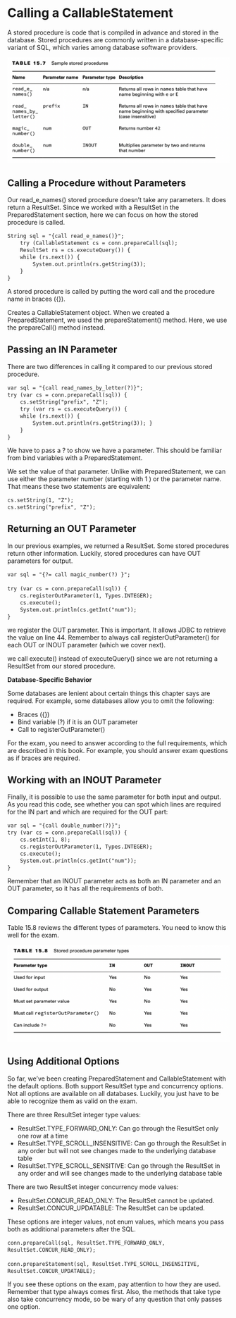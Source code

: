 # Calling a CallableStatement

A stored procedure is code that is compiled in advance and stored in the database. Stored procedures are commonly
written in a database-specific variant of SQL, which varies among database software providers.

![](../images/Sample-stored-procedures.png)

## Calling a Procedure without Parameters

Our read_e_names() stored procedure doesn’t take any parameters. It does return a ResultSet. Since we worked with a
ResultSet in the PreparedStatement section, here we can focus on how the stored procedure is called.

    String sql = "{call read_e_names()}";
        try (CallableStatement cs = conn.prepareCall(sql);
        ResultSet rs = cs.executeQuery()) {
        while (rs.next()) { 
            System.out.println(rs.getString(3));
        } 
    }

A stored procedure is called by putting the word call and the procedure name in braces ({}).

Creates a CallableStatement object. When we created a PreparedStatement, we used the prepareStatement() method. Here, we
use the prepareCall() method instead.

## Passing an IN Parameter

There are two differences in calling it compared to our previous stored procedure.

    var sql = "{call read_names_by_letter(?)}"; 
    try (var cs = conn.prepareCall(sql)) {
        cs.setString("prefix", "Z");
        try (var rs = cs.executeQuery()) { 
        while (rs.next()) {
            System.out.println(rs.getString(3)); }
        } 
    }

We have to pass a ? to show we have a parameter. This should be familiar from bind variables with a PreparedStatement.

We set the value of that parameter. Unlike with PreparedStatement, we can use either the parameter number (starting with
1 ) or the parameter name. That means these two statements are equivalent:

    cs.setString(1, "Z"); 
    cs.setString("prefix", "Z");

## Returning an OUT Parameter

In our previous examples, we returned a ResultSet. Some stored procedures return other information. Luckily, stored
procedures can have OUT parameters for output.

    var sql = "{?= call magic_number(?) }";

    try (var cs = conn.prepareCall(sql)) {
        cs.registerOutParameter(1, Types.INTEGER);
        cs.execute();
        System.out.println(cs.getInt("num"));
    }

we register the OUT parameter. This is important. It allows JDBC to retrieve the value on line 44. Remember to always
call registerOutParameter() for each OUT or INOUT parameter (which we cover next).

we call execute() instead of executeQuery() since we are not returning a ResultSet from our stored procedure.

**Database-Specific Behavior**

Some databases are lenient about certain things this chapter says are required. For example, some databases allow you to
omit the following:

- Braces ({})
- Bind variable (?) if it is an OUT parameter
- Call to registerOutParameter()

For the exam, you need to answer according to the full requirements, which are described in this book. For example, you
should answer exam questions as if braces are required.

## Working with an INOUT Parameter

Finally, it is possible to use the same parameter for both input and output. As you read this code, see whether you can
spot which lines are required for the IN part and which are required for the OUT part:

    var sql = "{call double_number(?)}";
    try (var cs = conn.prepareCall(sql)) {
        cs.setInt(1, 8);
        cs.registerOutParameter(1, Types.INTEGER);
        cs.execute();
        System.out.println(cs.getInt("num"));
    }

Remember that an INOUT parameter acts as both an IN parameter and an OUT parameter, so it has all the requirements of
both.

## Comparing Callable Statement Parameters

Table 15.8 reviews the different types of parameters. You need to know this well for the exam.

![](../images/Stored-procedure-parameter-types.png)

## Using Additional Options

So far, we’ve been creating PreparedStatement and CallableStatement with the default options. Both support ResultSet
type and concurrency options. Not all options are available on all databases. Luckily, you just have to be able to
recognize them as valid on the exam.

There are three ResultSet integer type values:

- ResultSet.TYPE_FORWARD_ONLY: Can go through the ResultSet only one row at a time
- ResultSet.TYPE_SCROLL_INSENSITIVE: Can go through the ResultSet in any order but will not see changes made to the
  underlying database table
- ResultSet.TYPE_SCROLL_SENSITIVE: Can go through the ResultSet in any order and will see changes made to the underlying
  database table

There are two ResultSet integer concurrency mode values:

- ResultSet.CONCUR_READ_ONLY: The ResultSet cannot be updated.
- ResultSet.CONCUR_UPDATABLE: The ResultSet can be updated.

These options are integer values, not enum values, which means you pass both as additional parameters after the SQL.

    conn.prepareCall(sql, ResultSet.TYPE_FORWARD_ONLY, ResultSet.CONCUR_READ_ONLY);

    conn.prepareStatement(sql, ResultSet.TYPE_SCROLL_INSENSITIVE, ResultSet.CONCUR_UPDATABLE);

If you see these options on the exam, pay attention to how they are used. Remember that type always comes first. Also,
the methods that take type also take concurrency mode, so be wary of any question that only passes one option.

